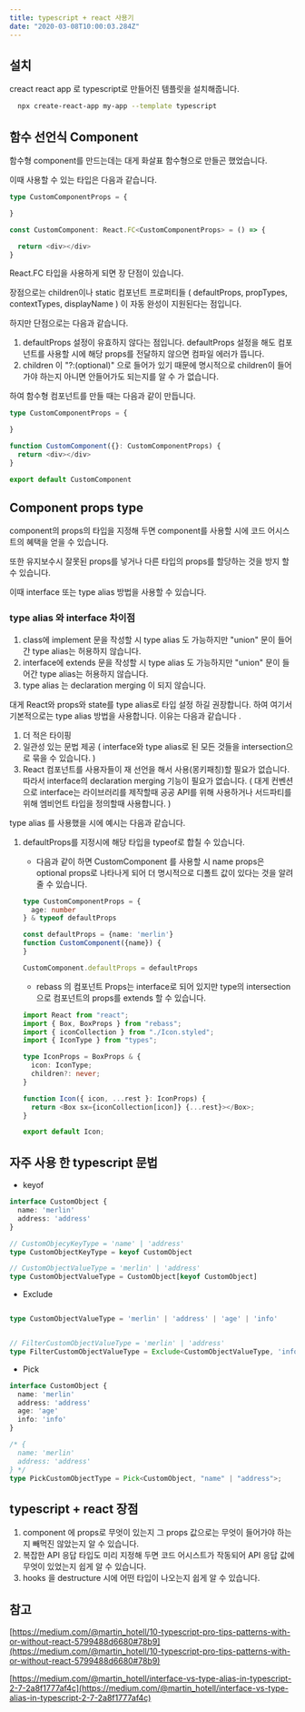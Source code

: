 ```yaml
---
title: typescript + react 사용기
date: "2020-03-08T10:00:03.284Z"
---
```


## 설치

creact react app 로 typescript로 만들어진 템플릿을 설치해줍니다.

```bash  
  npx create-react-app my-app --template typescript
```

## 함수 선언식 Component

함수형 component를 만드는데는 대게 화살표 함수형으로 만들곤 했었습니다.

이때 사용할 수 있는 타입은 다음과 같습니다.

```ts
type CustomComponentProps = {

}

const CustomComponent: React.FC<CustomComponentProps> = () => {

  return <div></div>
}
```

React.FC 타입을 사용하게 되면 장 단점이 있습니다.

장점으로는 children이나 static 컴포넌트 프로퍼티들 ( defaultProps, propTypes, contextTypes, displayName ) 이 자동 완성이 지원된다는 점입니다.

하지만 단점으로는 다음과 같습니다.

1. defaultProps 설정이 유효하지 않다는 점입니다. defaultProps 설정을 해도 컴포넌트를 사용할 시에 해당 props를 전달하지 않으면 컴파일 에러가 뜹니다.
2. children 이 "?:(optional)" 으로 들어가 있기 때문에 명시적으로 children이 들어가야 하는지 아니면 안들어가도 되는지를 알 수 가 없습니다.

하여 함수형 컴포넌트를 만들 때는 다음과 같이 만듭니다.

```ts
type CustomComponentProps = {

}

function CustomComponent({}: CustomComponentProps) {
  return <div></div>
}

export default CustomComponent
```

## Component props type

component의 props의 타입을 지정해 두면 component를 사용할 시에 코드 어시스트의 혜택을 얻을 수 있습니다. 

또한 유지보수시 잘못된 props를 넣거나 다른 타입의 props를 할당하는 것을 방지 할 수 있습니다. 

이때 interface 또는 type alias 방법을 사용할 수 있습니다. 

### type alias 와 interface 차이점

1. class에 implement 문을 작성할 시 type alias 도 가능하지만 "union" 문이 들어간 type alias는 허용하지 않습니다. 
2. interface에 extends 문을 작성할 시 type alias 도 가능하지만 "union" 문이 들어간 type alias는 허용하지 않습니다.
3. type alias 는 declaration merging 이 되지 않습니다. 

대게 React와 props와 state를 type alias로 타입 설정 하길 권장합니다. 하여 여기서 기본적으로는 type alias 방법을 사용합니다. 이유는 다음과 같습니다 .

1. 더 적은 타이핑
2. 일관성 있는 문법 제공 ( interface와 type alias로 된 모든 것들을 intersection으로 묶을 수 있습니다. )
3. React 컴포넌트를 사용자들이 재 선언을 해서 사용(몽키패칭)할 필요가 없습니다. 따라서 interface의 declaration merging 기능이 필요가 없습니다. ( 대게 컨벤션으로 interface는 라이브러리를 제작할때 공공 API를 위해 사용하거나 서드파티를 위해 엠비언트 타입을 정의할때 사용합니다. )

type alias 를 사용했을 시에 예시는 다음과 같습니다.

1. defaultProps를 지정시에 해당 타입을 typeof로 합칠 수 있습니다.

    - 다음과 같이 하면 CustomComponent 를 사용할 시 name props은 optional props로 나타나게 되어 더 명시적으로 디폴트 값이 있다는 것을 알려줄 수 있습니다.

    ```ts
    type CustomComponentProps = {
      age: number
    } & typeof defaultProps

    const defaultProps = {name: 'merlin'}
    function CustomComponent({name}) {
    }

    CustomComponent.defaultProps = defaultProps
    ```

    - rebass 의 컴포넌트 Props는 interface로 되어 있지만 type의 intersection 으로 컴포넌트의 props를 extends 할 수 있습니다.

    ```ts
    import React from "react";
    import { Box, BoxProps } from "rebass";
    import { iconCollection } from "./Icon.styled";
    import { IconType } from "types";
    
    type IconProps = BoxProps & {
      icon: IconType;
      children?: never;
    }
    
    function Icon({ icon, ...rest }: IconProps) {
      return <Box sx={iconCollection[icon]} {...rest}></Box>;
    }
    
    export default Icon;
    ```

## 자주 사용 한 typescript 문법

- keyof

```ts
interface CustomObject {
  name: 'merlin'
  address: 'address'
}

// CustomObjecyKeyType = 'name' | 'address'
type CustomObjectKeyType = keyof CustomObject 

// CustomObjectValueType = 'merlin' | 'address'
type CustomObjectValueType = CustomObject[keyof CustomObject]
```

- Exclude

```ts

type CustomObjectValueType = 'merlin' | 'address' | 'age' | 'info'


// FilterCustomObjectValueType = 'merlin' | 'address'
type FilterCustomObjectValueType = Exclude<CustomObjectValueType, 'info' | 'age'>
```

- Pick

```ts
interface CustomObject {
  name: 'merlin'
  address: 'address'
  age: 'age'
  info: 'info'
}

/* {
  name: 'merlin'
  address: 'address'
} */
type PickCustomObjectType = Pick<CustomObject, "name" | "address">;
```

## typescript + react 장점

1. component 에 props로 무엇이 있는지 그 props 값으로는 무엇이 들어가야 하는지 빼먹진 않았는지 알 수 있습니다. 
2. 복잡한 API 응답 타입도 미리 지정해 두면 코드 어시스트가 작동되어 API 응답 값에 무엇이 있었는지 쉽게 알 수 있습니다. 
3. hooks 을 destructure 시에 어떤 타입이 나오는지 쉽게 알 수 있습니다. 

## 참고

[https://medium.com/@martin_hotell/10-typescript-pro-tips-patterns-with-or-without-react-5799488d6680#78b9](https://medium.com/@martin_hotell/10-typescript-pro-tips-patterns-with-or-without-react-5799488d6680#78b9)

[https://medium.com/@martin_hotell/interface-vs-type-alias-in-typescript-2-7-2a8f1777af4c](https://medium.com/@martin_hotell/interface-vs-type-alias-in-typescript-2-7-2a8f1777af4c)